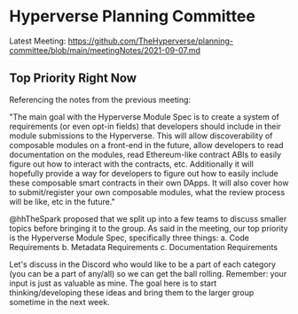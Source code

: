 # Hyperverse Planning Committee

Latest Meeting: https://github.com/TheHyperverse/planning-committee/blob/main/meetingNotes/2021-09-07.md

## Top Priority Right Now

Referencing the notes from the previous meeting:

"The main goal with the Hyperverse Module Spec is to create a system of requirements (or even opt-in fields) that developers should include in their module submissions to the Hyperverse. This will allow discoverability of composable modules on a front-end in the future, allow developers to read documentation on the modules, read Ethereum-like contract ABIs to easily figure out how to interact with the contracts, etc. Additionally it will hopefully provide a way for developers to figure out how to easily include these composable smart contracts in their own DApps. It will also cover how to submit/register your own composable modules, what the review process will be like, etc in the future."

@hhTheSpark proposed that we split up into a few teams to discuss smaller topics before bringing it to the group. As said in the meeting, our top priority is the Hyperverse Module Spec, specifically three things:
    a. Code Requirements
    b. Metadata Requirements
    c. Documentation Requirements

Let's discuss in the Discord who would like to be a part of each category (you can be a part of any/all) so we can get the ball rolling. Remember: your input is just as valuable as mine. The goal here is to start thinking/developing these ideas and bring them to the larger group sometime in the next week.
